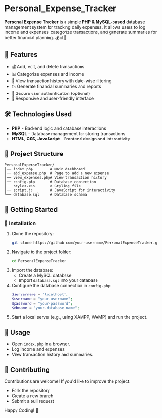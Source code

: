 # Personal_Expense_Tracker
**Personal Expense Tracker** is a simple **PHP &amp; MySQL-based** database management system for tracking daily expenses. It allows users to log income and expenses, categorize transactions, and generate summaries for better financial planning. 💰📊🚀
## 🚀 Features
- 💰 Add, edit, and delete transactions
- 📊 Categorize expenses and income
- 📅 View transaction history with date-wise filtering
- 📉 Generate financial summaries and reports
- 🔐 Secure user authentication (optional)
- 🎨 Responsive and user-friendly interface

## 🛠️ Technologies Used
- **PHP** - Backend logic and database interactions
- **MySQL** - Database management for storing transactions
- **HTML, CSS, JavaScript** - Frontend design and interactivity

## 📂 Project Structure
```
PersonalExpenseTracker/
│── index.php        # Main dashboard
│── add_expense.php  # Page to add a new expense
│── view_expenses.php# View transaction history
│── config.php       # Database connection
│── styles.css       # Styling file
│── script.js        # JavaScript for interactivity
└── database.sql     # Database schema
```

## 🚀 Getting Started
### 🔧 Installation
1. Clone the repository:
   ```sh
   git clone https://github.com/your-username/PersonalExpenseTracker.git
   ```
2. Navigate to the project folder:
   ```sh
   cd PersonalExpenseTracker
   ```
3. Import the database:
   - Create a MySQL database
   - Import `database.sql` into your database
4. Configure the database connection in `config.php`:
   ```php
   $servername = "localhost";
   $username = "your-username";
   $password = "your-password";
   $dbname = "your-database-name";
   ```
5. Start a local server (e.g., using XAMPP, WAMP) and run the project.

## 🎯 Usage
- Open `index.php` in a browser.
- Log income and expenses.
- View transaction history and summaries.

## 🤝 Contributing
Contributions are welcome! If you'd like to improve the project:
- Fork the repository
- Create a new branch
- Submit a pull request


Happy Coding! 🚀
